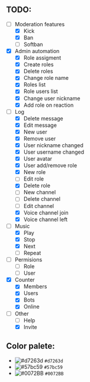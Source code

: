 ## TODO:

- [ ] Moderation features
  - [x] Kick
  - [x] Ban
  - [ ] Softban
- [x] Admin automation
  - [x] Role assigment
  - [x] Create roles
  - [x] Delete roles
  - [x] Change role name
  - [x] Roles list
  - [x] Role users list
  - [x] Change user nickname
  - [x] Add role on reaction
- [ ] Log
  - [x] Delete message
  - [x] Edit message
  - [x] New user
  - [x] Remove user
  - [x] User nickname changed
  - [x] User username changed
  - [x] User avatar
  - [x] User add/remove role
  - [x] New role
  - [ ] Edit role
  - [x] Delete role
  - [ ] New channel
  - [ ] Delete channel
  - [ ] Edit channel
  - [x] Voice channel join
  - [x] Voice channel left
- [ ] Music
  - [x] Play
  - [x] Stop
  - [x] Next
  - [ ] Repeat
- [ ] Permisions
  - [ ] Role
  - [ ] User
- [x] Counter
  - [x] Members
  - [x] Users
  - [x] Bots
  - [x] Online
- [ ] Other
  - [ ] Help
  - [x] Invite

## Color palete:

- ![#d7263d](https://via.placeholder.com/15/d7263d/000000?text=+) `#d7263d`
- ![#57bc59](https://via.placeholder.com/15/57bc59/000000?text=+) `#57bc59`
- ![#0072BB](https://via.placeholder.com/15/0072BB/000000?text=+) `#0072BB`
